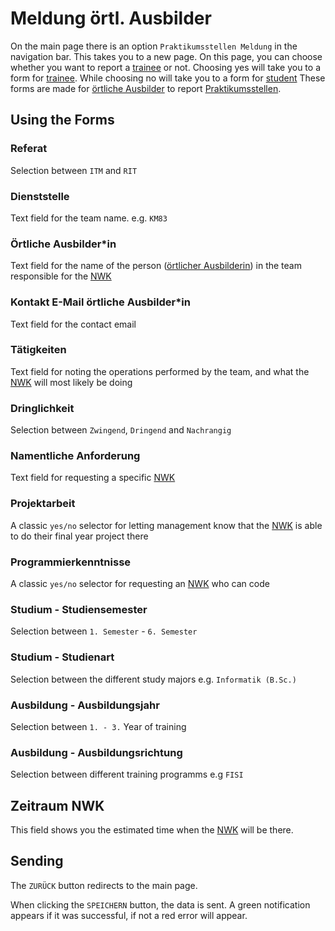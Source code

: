 # Meldung örtl. Ausbilder

On the main page there is an option `Praktikumsstellen Meldung` in the navigation bar. 
This takes you to a new page.
On this page, you can choose whether you want to report a [trainee](./../glossary.md#auszubildende) or not.
Choosing yes will take you to a form for [trainee](./../glossary.md#auszubildende). While choosing no will take
you to a form for [student](./../glossary.md#studentin)
These forms are made for [örtliche Ausbilder](./../glossary.md#ortliche-ausbilderin) to report [Praktikumsstellen](./../glossary.md#praktikumsstelle).

## Using the Forms

### Referat

Selection between `ITM` and `RIT`

### Dienststelle

Text field for the team name. e.g. `KM83`

### Örtliche Ausbilder*in

Text field for the name of the person ([örtlicher Ausbilderin](./../glossary.md#ortliche-ausbilderin)) in the team responsible for the [NWK](./../glossary.md#nwk)

### Kontakt E-Mail örtliche Ausbilder*in

Text field for the contact email

### Tätigkeiten

Text field for noting the operations performed by the team, and what the [NWK](./../glossary.md#nwk) will most likely be doing

### Dringlichkeit

Selection between `Zwingend`, `Dringend` and `Nachrangig`

### Namentliche Anforderung

Text field for requesting a specific [NWK](./../glossary.md#nwk)

### Projektarbeit

A classic `yes/no` selector for letting management know that the [NWK](./../glossary.md#nwk) is
able to do their final year project there

### Programmierkenntnisse

A classic `yes/no` selector for requesting an [NWK](./../glossary.md#nwk) who can code

### Studium - Studiensemester

Selection between `1. Semester` - `6. Semester`

### Studium - Studienart

Selection between the different study majors e.g. `Informatik (B.Sc.)`

### Ausbildung - Ausbildungsjahr

Selection between `1. - 3.` Year of training

### Ausbildung - Ausbildungsrichtung

Selection between different training programms e.g `FISI`

## Zeitraum NWK

This field shows you the estimated time when the [NWK](./../glossary.md#nwk) will be there.

## Sending

The `ZURÜCK` button redirects to the main page.

When clicking the `SPEICHERN` button, the data is sent.
A green notification appears if it was successful, if not a red error will appear.